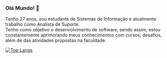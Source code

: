 ### Olá Mundo! 👋

Tenho 27 anos, sou estudante de Sistemas de Informação e atualmente trabalho como Analista de Suporte.<br>
Tenho como objetivo o desenvolvimento de software, sendo assim, estou constantemente aprimorando meus conhecimentos com cursos, desafios, além de das atividades propostas na faculdade.

[![Top Langs](https://github-readme-stats.vercel.app/api/top-langs/?username=thiagofslima&layout=compact&theme=dracula&hide=hack&hide_title=true&langs_count=4)](https://github.com/anuraghazra/github-readme-stats)
